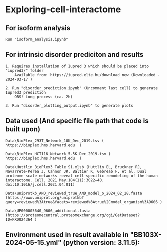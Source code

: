 # Exploring-cell-interactome

## For isoform analysis
    Run "isoform_analysis.ipynb"

## For intrinsic disorder prediciton and results
    1. Requires installation of Iupred 3 which should be placed into "iupred3/" folder
        Available from: https://iupred.elte.hu/download_new (Downloaded - 2024-03-17 )

    2. Run "disorder_prediction.ipynb" (Uncomment last cell) to generate Iupred3 prediction
        OBS! Long process (ca. 2h)
        
    3. Run "disorder_plotting_output.ipynb" to generate plots

## Data used (And specific file path that code is built upon)
    Data\BioPlex_293T_Network_10K_Dec_2019.tsv ( https://bioplex.hms.harvard.edu  )
    
    Data\BioPlex_HCT116_Network_5.5K_Dec_2019.tsv ( https://bioplex.hms.harvard.edu  )
    
    Data\Huttlin_BioPlex3_Table_S1.xlsb (Huttlin EL, Bruckner RJ, Navarrete-Perea J, Cannon JR, Baltier K, Gebreab F, et al. Dual proteome-scale networks reveal cell-specific remodeling of the human interactome. Cell. 2021 May;184(11):3022–40. doi:10.1016/j.cell.2021.04.011)
    
    Data\uniprotkb_AND_reviewed_true_AND_model_o_2024_02_28.fasta (https://www.uniprot.org/uniprotkb?query=reviewed%3Atrue&facets=reviewed%3Atrue%2Cmodel_organism%3A9606 )
    
    Data\UP000005640_9606_additional.fasta (https://proteomecentral.proteomexchange.org/cgi/GetDataset?ID=PXD024364 )

## Environment used in result available in "BB103X-2024-05-15.yml" (python version: 3.11.5):

